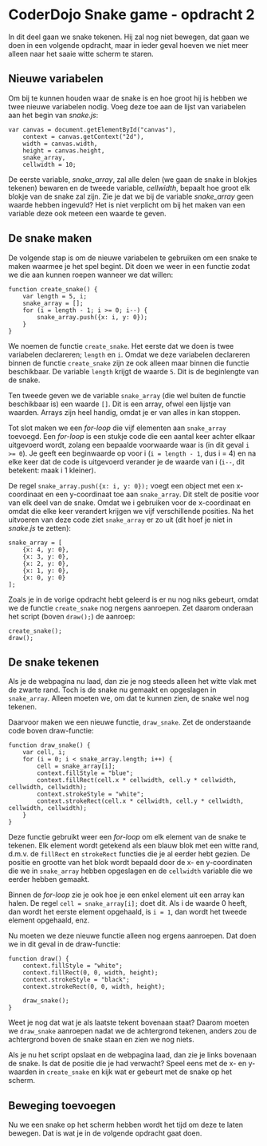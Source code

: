 # CoderDojo Snake game - opdracht 2

In dit deel gaan we snake tekenen. Hij zal nog niet bewegen, dat gaan we doen in een volgende opdracht, maar in ieder geval hoeven we niet meer alleen naar het saaie witte scherm te staren.

## Nieuwe variabelen

Om bij te kunnen houden waar de snake is en hoe groot hij is hebben we twee nieuwe variabelen nodig. Voeg deze toe aan de lijst van variabelen aan het begin van *snake.js*:

    var canvas = document.getElementById("canvas"),
		context = canvas.getContext("2d"),
		width = canvas.width,
		height = canvas.height,
		snake_array,
		cellwidth = 10;

De eerste variable, *snake_array*, zal alle delen (we gaan de snake in blokjes tekenen) bewaren en de tweede variable, *cellwidth*, bepaalt hoe groot elk blokje van de snake zal zijn. Zie je dat we bij de variable *snake_array* geen waarde hebben ingevuld? Het is niet verplicht om bij het maken van een variable deze ook meteen een waarde te geven.

## De snake maken

De volgende stap is om de nieuwe variabelen te gebruiken om een snake te maken waarmee je het spel begint. Dit doen we weer in een functie zodat we die aan kunnen roepen wanneer we dat willen:

	function create_snake() {
		var length = 5, i;
		snake_array = [];
		for (i = length - 1; i >= 0; i--) {
			snake_array.push({x: i, y: 0});
		}
	}

We noemen de functie `create_snake`. Het eerste dat we doen is twee variabelen declareren; `length` en `i`. Omdat we deze variabelen declareren binnen de functie `create_snake` zijn ze ook alleen maar binnen die functie beschikbaar. De variable `length` krijgt de waarde `5`. Dit is de beginlengte van de snake.

Ten tweede geven we de variable `snake_array` (die wel buiten de functie beschikbaar is) een waarde `[]`. Dit is een array, ofwel een lijstje van waarden. Arrays zijn heel handig, omdat je er van alles in kan stoppen.

Tot slot maken we een *for-loop* die vijf elementen aan `snake_array` toevoegd. Een *for-loop* is een stukje code die een aantal keer achter elkaar uitgevoerd wordt, zolang een bepaalde voorwaarde waar is (in dit geval `i >= 0`). Je geeft een beginwaarde op voor i (`i = length - 1`, dus i = 4) en na elke keer dat de code is uitgevoerd verander je de waarde van i (`i--`, dit betekent: maak i 1 kleiner).

De regel `snake_array.push({x: i, y: 0});` voegt een object met een x-coordinaat en een y-coordinaat toe aan `snake_array`. Dit stelt de positie voor van elk deel van de snake. Omdat we i gebruiken voor de x-coordinaat en omdat die elke keer verandert krijgen we vijf verschillende posities. Na het uitvoeren van deze code ziet `snake_array` er zo uit (dit hoef je niet in *snake.js* te zetten):

	snake_array = [
		{x: 4, y: 0},
		{x: 3, y: 0},
		{x: 2, y: 0},
		{x: 1, y: 0},
		{x: 0, y: 0}
	];

Zoals je in de vorige opdracht hebt geleerd is er nu nog niks gebeurt, omdat we de functie `create_snake` nog nergens aanroepen. Zet daarom onderaan het script (boven `draw();`) de aanroep:

	create_snake();
	draw();

## De snake tekenen

Als je de webpagina nu laad, dan zie je nog steeds alleen het witte vlak met de zwarte rand. Toch is de snake nu gemaakt en opgeslagen in `snake_array`. Alleen moeten we, om dat te kunnen zien, de snake wel nog tekenen.

Daarvoor maken we een nieuwe functie, `draw_snake`. Zet de onderstaande code boven draw-functie:

	function draw_snake() {
        var cell, i;
		for (i = 0; i < snake_array.length; i++) {
			cell = snake_array[i];
			context.fillStyle = "blue";
			context.fillRect(cell.x * cellwidth, cell.y * cellwidth, cellwidth, cellwidth);
			context.strokeStyle = "white";
			context.strokeRect(cell.x * cellwidth, cell.y * cellwidth, cellwidth, cellwidth);
		}
	}

Deze functie gebruikt weer een *for-loop* om elk element van de snake te tekenen. Elk element wordt getekend als een blauw blok met een witte rand, d.m.v. de `fillRect` en `strokeRect` functies die je al eerder hebt gezien. De positie en grootte van het blok wordt bepaald door de x- en y-coordinaten die we in `snake_array` hebben opgeslagen en de `cellwidth` variable die we eerder hebben gemaakt.

Binnen de *for-loop* zie je ook hoe je een enkel element uit een array kan halen. De regel `cell = snake_array[i];` doet dit. Als i de waarde 0 heeft, dan wordt het eerste element opgehaald, is `i = 1`, dan wordt het tweede element opgehaald, enz.

Nu moeten we deze nieuwe functie alleen nog ergens aanroepen. Dat doen we in dit geval in de draw-functie:

	function draw() {
		context.fillStyle = "white";
		context.fillRect(0, 0, width, height);
		context.strokeStyle = "black";
		context.strokeRect(0, 0, width, height);

		draw_snake();
	}

Weet je nog dat wat je als laatste tekent bovenaan staat? Daarom moeten we `draw_snake` aanroepen nadat we de achtergrond tekenen, anders zou de achtergrond boven de snake staan en zien we nog niets.

Als je nu het script opslaat en de webpagina laad, dan zie je links bovenaan de snake. Is dat de positie die je had verwacht? Speel eens met de x- en y-waarden in `create_snake` en kijk wat er gebeurt met de snake op het scherm.

## Beweging toevoegen

Nu we een snake op het scherm hebben wordt het tijd om deze te laten bewegen. Dat is wat je in de volgende opdracht gaat doen.